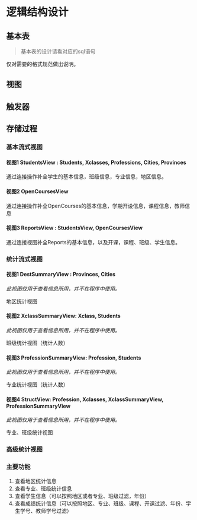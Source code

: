 # 逻辑结构设计

## 基本表

> 基本表的设计请看对应的sql语句

仅对需要的格式规范做出说明。

## 视图

## 触发器

## 存储过程

### 基本流式视图

#### 视图1 StudentsView : Students, Xclasses, Professions, Cities, Provinces

通过连接操作补全学生的基本信息，班级信息，专业信息，地区信息。

#### 视图2 OpenCoursesView

通过连接操作补全OpenCourses的基本信息，学期开设信息，课程信息，教师信息

#### 视图3 ReportsView : StudentsView, OpenCoursesView

通过连接视图补全Reports的基本信息，以及开课，课程、班级、学生信息。

### 统计流式视图

#### 视图1 DestSummaryView : Provinces, Cities

*此视图仅用于查看信息所用，并不在程序中使用。*

地区统计视图

#### 视图2 XclassSummaryView: Xclass, Students

*此视图仅用于查看信息所用，并不在程序中使用。*

班级统计视图（统计人数）

#### 视图3 ProfessionSummaryView: Profession, Students

*此视图仅用于查看信息所用，并不在程序中使用。*

专业统计视图（统计人数）

#### 视图4 StructView: Profession, Xclasses, XclassSummaryView, ProfessionSummaryView

*此视图仅用于查看信息所用，并不在程序中使用。*

专业、班级统计视图

### 高级统计视图



### 主要功能

1. 查看地区统计信息
2. 查看专业、班级统计信息
3. 查看学生信息（可以按照地区或者专业、班级过滤，年份）
4. 查看成绩统计信息（可以按照地区、专业、班级、课程、开课过滤、年份、学生学号、教师学号过滤）